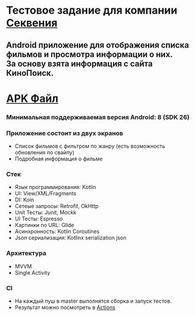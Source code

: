 # Тестовое задание для компании [Секвения](https://sequenia.com/)

## Android приложение для отображения списка фильмов и просмотра информации о них.<br>За основу взята информация с сайта КиноПоиск.

# [APK Файл](/app-release.apk)

### Минимальная поддерживаемая версия Android: 8 (SDK 26)

### Приложение состоит из двух экранов
- Список фильмов с фильтром по жанру (есть возможность обновления по свайпу)
- Подробная информация о фильме

### Стек
- Язык программирования: Kotlin
- UI: View/XML/Fragments
- DI: Koin
- Сетеые запросы: Retrofit, OkHttp
- Unit Тесты: Junit, Mockk
- UI Тесты: Espresso
- Картинки по URL: Glide
- Асинхронность: Kotlin Coroutines
- Json сериализация: Kotlinx serialization json

### Архитектура
- MVVM
- Single Activity

### CI
- На каждый пуш в master выполнятся сборка и запуск тестов.
- Результат можно посмотреть в [Actions](https://github.com/RomanMeringueTie/SequeniaTestApp/actions)